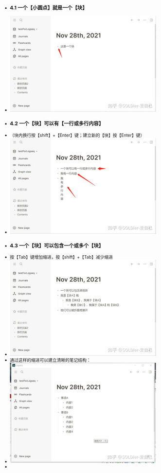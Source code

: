 - ### 4.1 一个【小圆点】就是一个【块】
- ![image.png](../assets/image_1648002008350_0.png)
- ### 4.2 一个【块】可以有【一行或多行内容】
- （块内换行按【shift】+【Enter】键；建立新的【块】按【Enter】键）
- ![image.png](../assets/image_1648002048022_0.png)
- ### 4.3 一个【块】可以包含一个或多个【块】
- 按【Tab】键增加缩进，按【shift】+【Tab】减少缩进
- ![image.png](../assets/image_1648002082934_0.png)
- 通过这样的缩进可以建立清晰的笔记结构：
- ![image.png](../assets/image_1648002098690_0.png)
-